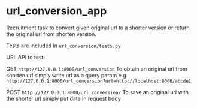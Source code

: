# url_conversion_app

Recruitment task to convert given original url to a shorter version or return the original url from shorten version.

Tests are included in `url_conversion/tests.py`

URL API to test:

GET `http://127.0.0.1:8000/url_conversion`
To obtain an original url from shorten url simply write url as a query param e.g.
`http://127.0.0.1:8000/url_conversion?url=http://localhost:8000/abcde1`

POST `http://127.0.0.1:8000/url_conversion/`
To save an original url with the shorter url simply put data in request body
